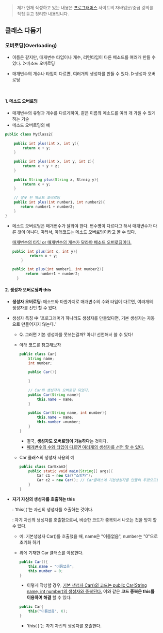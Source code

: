> 제가 현재 작성하고 있는 내용은  [프로그래머스]( https://programmers.co.kr/learn ) 사이트의 자바입문/중급 강의를 직접 듣고 정리한 내용입니다.



## 클래스 다듬기

### 오버로딩(Overloading)

- 이름은 같지만, 매개변수 타입이나 개수, 리턴타입이 다른 메소드를 여러개 만들 수 있다. ▷메소드 오버로딩

- 매개변수의 개수나 타입이 다르면, 여러개의 생성자를 만들 수 있다. ▷생성자 오버로딩  

  ​    

#### 1. 메소드 오버로딩

- 매개변수의 유형과 개수를 다르게하여, 같은 이름의 메소드를 여러 개 가질 수 있게 하는 기술
- 메소드 오버로딩의 예

```java
public class MyClass2{
    
	public int plus(int x, int y){
        return x + y;
    }
    
    public int plus(int x, int y, int z){
        return x + y + z;
    }
    
    public String plus(String x, Strnig y){
        return x + y;
    }
    
    // 잘못 된 메소드 오버로딩
    public int plus(int number1, int number2){
       return number1 + number2;
    }
}
```

- 메소드 오버로딩은 매개변수가 달라야 한다. 변수명이 다르다고 해서 매개변수가 다른 것이 아니다. 따라서, 아래코드는 메소드 오버로딩이라고 볼 수 없다.  

  <u>매개변수의 타입  or 매개변수의 개수가 달라야 메소드 오버로딩이다.</u>

  ```java
  public int plus(int x, int y){
          return x + y;
      }
  ```

  ```java
  public int plus(int number1, int number2){
  		return number1 + number2;
  	}
  ```

  

#### 2. 생성자 오버로딩과 this

- **생성자 오버로딩**: 메소드와 마찬가지로 매개변수의 수와 타입이 다르면, 여러개의 생성자를 선언 할 수 있다.

- 생성자 특징 中 '프로그래머가 하나라도 생성자를 만들었다면, 기본 생성자는 자동으로 만들어지지 않는다.'

  - Q. 그러면 기본 생성자를 못쓰는걸까? 아니! 선언해서 쓸 수 있다!

  - 아래 코드를 참고해보자

    ```java
    public class Car{
        String name;
        int number;
        
    	public Car(){
            
        }
        
        // Car의 생성자가 오버로딩 되었다.
        public Car(String name){
            this.name = name;
        }
        
    	public Car(String name, int number){
            this.name = name;
            this.number =number;
        }
    }
    ```

    - 결국, **생성자도 오버로딩이 가능하다**는 것이다.
    - <u>매개변수의 수와 타입이 다르면 여러개의 생성자를 선언 할 수 있다.</u>

  - Car 클래스의 생성자 사용의 예

    ```java
    public class CarExam3{
        public static void main(String[] args){
            Car c1 = new Car("소방차");
            Car c2 = new Car(); // Car클래스에 기본생성자를 만들어 두었으므로 컴파일에러 없음
        }
    }
    ```

- **자기 자신의 생성자를 호출하는 this**  

  : 'this( )'는 자신의 생성자를 호출하는 것이다.  

  : 자기 자신의 생성자를 호출함으로써, 비슷한 코드가 중복되서 나오는 것을 방지 할 수 있다.

  - 예: 기본생성자 Car()를 호출했을 때, name은 "이름없음", number는 "0"으로 초기화 하기

  - 위에 기재한 Car 클래스를 이용한다.

    ```java
    public Car(){
        this.name = "이름없음";
        this.number = 0;
    }
    ```

    - 이렇게 작성할 경우, <u>기본 생성자 Car()의 코드는 public Car(String name, int number)의 생성자와 중복된다.</u> 이와 같은 **코드 중복은 this를 이용하여 해결** 할 수 있다.

    ```java
    public Car{
        this("이름없음", 0);
    }
    ```

    - 'this( )'는 자기 자신의 생성자를 호출한다.
